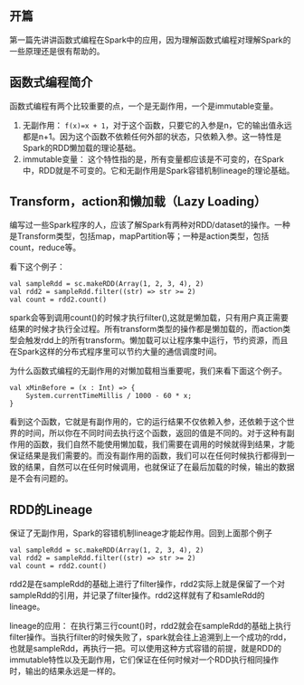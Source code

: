 ## 开篇
第一篇先讲讲函数式编程在Spark中的应用，因为理解函数式编程对理解Spark的一些原理还是很有帮助的。

## 函数式编程简介
函数式编程有两个比较重要的点，一个是无副作用，一个是immutable变量。
1. 无副作用： 
```f(x)=x + 1```，对于这个函数，只要它的入参是n，它的输出值永远都是n+1。因为这个函数不依赖任何外部的状态，只依赖入参。这一特性是Spark的RDD懒加载的理论基础。
2. immutable变量：
这个特性指的是，所有变量都应该是不可变的，在Spark中，RDD就是不可变的。它和无副作用是Spark容错机制lineage的理论基础。

## Transform，action和懒加载（Lazy Loading）
编写过一些Spark程序的人，应该了解Spark有两种对RDD/dataset的操作。一种是Transform类型，包括map，mapPartition等；一种是action类型，包括count，reduce等。

看下这个例子：
```
val sampleRdd = sc.makeRDD(Array(1, 2, 3, 4), 2)
val rdd2 = sampleRdd.filter((str) => str >= 2)
val count = rdd2.count()
```
spark会等到调用count()的时候才执行filter(),这就是懒加载，只有用户真正需要结果的时候才执行全过程。所有transform类型的操作都是懒加载的，而action类型会触发rdd上的所有transform。懒加载可以让程序集中运行，节约资源，而且在Spark这样的分布式程序里可以节约大量的通信调度时间。

为什么函数式编程的无副作用的对懒加载相当重要呢，我们来看下面这个例子。
```
val xMinBefore = (x : Int) => {
    System.currentTimeMillis / 1000 - 60 * x;
}
```
看到这个函数，它就是有副作用的，它的运行结果不仅依赖入参，还依赖于这个世界的时间，所以你在不同时间去执行这个函数，返回的值是不同的。对于这种有副作用的函数，我们自然不能使用懒加载，我们需要在调用的时候就得到结果，才能保证结果是我们需要的。而没有副作用的函数，我们可以在任何时候执行都得到一致的结果，自然可以在任何时候调用，也就保证了在最后加载的时候，输出的数据是不会有问题的。

## RDD的Lineage 
保证了无副作用，Spark的容错机制lineage才能起作用。回到上面那个例子
```
val sampleRdd = sc.makeRDD(Array(1, 2, 3, 4), 2)
val rdd2 = sampleRdd.filter((str) => str >= 2)
val count = rdd2.count()
```
rdd2是在sampleRdd的基础上进行了filter操作，rdd2实际上就是保留了一个对sampleRdd的引用，并记录了filter操作。rdd2这样就有了和samleRdd的lineage。

lineage的应用：
在执行第三行count()时，rdd2就会在sampleRdd的基础上执行filter操作。当执行filter的时候失败了，spark就会往上追溯到上一个成功的rdd，也就是sampleRdd，再执行一把。可以使用这种方式容错的前提，就是RDD的immutable特性以及无副作用，它们保证在任何时候对一个RDD执行相同操作时，输出的结果永远是一样的。